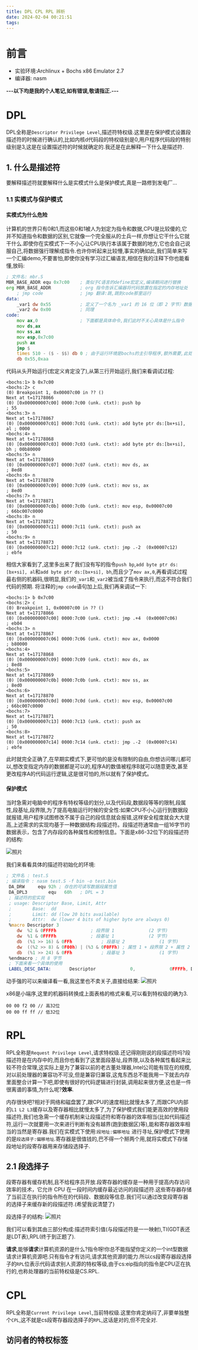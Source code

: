 ```yaml
---
title: DPL CPL RPL 辨析
date: 2024-02-04 00:21:51
tags:
---
```


# 前言

- 实验环境:Archlinux + Bochs x86 Emulator 2.7
- 编译器: nasm

**---以下均是我的个人笔记,如有错误,敬请指正.---**

# DPL

DPL全称是`Descriptor Privilege Level`,描述符特权级.这里是在保护模式设置段描述符的时候进行确认的,比如内核d代码段的特权级别是0,用户程序代码段的特别级别是3,这是在设置描述符的时候就确定的.我还是在此解释一下什么是描述符.

## 1. 什么是描述符

要解释描述符就要解释什么是实模式什么是保护模式,真是一路修到发电厂...

### 1.1 实模式与保护模式

#### 实模式为什么危险
计算机的世界只有0和1,而这些0和1被人为划定为指令和数据,CPU是比较傻的,它并不知道指令和数据的区别,它就像一个完全服从的士兵一样,你想让它干什么它就干什么.即使你在实模式下一不小心让CPU执行本该属于数据的地方,它也会自己说服自己,将数据强行理解成指令.也许你听起来比较懵,事实的确如此,我们简单来写一个汇编demo,不要害怕,即使你没有学习过汇编语言,相信在我的注释下你也能看懂,放码:
```asm
; 文件名: mbr.S
MBR_BASE_ADDR equ 0x7c00	; 类似于C语言的define宏定义,编译期间进行替换
org	MBR_BASE_ADDR			; org 指令告诉汇编器将代码放置在指定的内存地址处
    ; jmp code				; jmp 翻译:跳,跳到code那里运行
data:
    _var1 dw 0x55			; 定义了一个名为 _var1 的 16 位（即 2 字节）数据，初始值为 0x55
    _var2 dw 0x00			; 同理
code:
    mov ax,0				; 下面都是具体命令,我们此时不关心具体是什么指令
    mov ds,ax
    mov ss,ax
    mov esp,0x7c00
    push ax
    jmp $
    times 510 - ($ - $$) db 0 ; 由于运行环境是bochs的主引导程序,额外需要,此处不关心
    db 0x55,0xaa
```
代码从头开始运行(宏定义肯定没了),从第三行开始运行,我们来看调试过程:
```
<bochs:1> b 0x7c00
<bochs:2> c
(0) Breakpoint 1, 0x00007c00 in ?? ()
Next at t=17178866
(0) [0x000000007c00] 0000:7c00 (unk. ctxt): push bp                   ; 55
<bochs:3> n
Next at t=17178867
(0) [0x000000007c01] 0000:7c01 (unk. ctxt): add byte ptr ds:[bx+si], al ; 0000
<bochs:4> n
Next at t=17178868
(0) [0x000000007c03] 0000:7c03 (unk. ctxt): add byte ptr ds:[bx+si], bh ; 00b80000
<bochs:5> n
Next at t=17178869
(0) [0x000000007c07] 0000:7c07 (unk. ctxt): mov ds, ax                ; 8ed8
<bochs:6> n
Next at t=17178870
(0) [0x000000007c09] 0000:7c09 (unk. ctxt): mov ss, ax                ; 8ed0
<bochs:7> n
Next at t=17178871
(0) [0x000000007c0b] 0000:7c0b (unk. ctxt): mov esp, 0x00007c00       ; 66bc007c0000
<bochs:8> n
Next at t=17178872
(0) [0x000000007c11] 0000:7c11 (unk. ctxt): push ax                   ; 50
<bochs:9> n
Next at t=17178873
(0) [0x000000007c12] 0000:7c12 (unk. ctxt): jmp .-2  (0x00007c12)     ; ebfe
```
相信大家看到了,这里多出来了我们没有写的指令`push bp`,`add byte ptr ds:[bx+si], al`和`add byte ptr ds:[bx+si], bh`,而且少了`mov ax,0`,再看调试过程最右侧的机器码,很明显,我们的`_var1`和`_var2`被当成了指令来执行,而这不符合我们代码的预期.
将注释的`jmp code`语句加上后,我们再来调试一下:
```
<bochs:1> b 0x7c00
<bochs:2> c
(0) Breakpoint 1, 0x00007c00 in ?? ()
Next at t=17178866
(0) [0x000000007c00] 0000:7c00 (unk. ctxt): jmp .+4  (0x00007c06)     ; eb04
<bochs:3> n
Next at t=17178867
(0) [0x000000007c06] 0000:7c06 (unk. ctxt): mov ax, 0x0000            ; b80000
<bochs:4> 
Next at t=17178868
(0) [0x000000007c09] 0000:7c09 (unk. ctxt): mov ds, ax                ; 8ed8
<bochs:5> 
Next at t=17178869
(0) [0x000000007c0b] 0000:7c0b (unk. ctxt): mov ss, ax                ; 8ed0
<bochs:6> 
Next at t=17178870
(0) [0x000000007c0d] 0000:7c0d (unk. ctxt): mov esp, 0x00007c00       ; 66bc007c0000
<bochs:7> 
Next at t=17178871
(0) [0x000000007c13] 0000:7c13 (unk. ctxt): push ax                   ; 50
<bochs:8> 
Next at t=17178872
(0) [0x000000007c14] 0000:7c14 (unk. ctxt): jmp .-2  (0x00007c14)     ; ebfe
```
此时就完全正确了,在早期实模式下,更可怕的是没有限制的自由,你想访问哪儿都可以,想改变指定内存的数据都是可以的,程序A的数值被程序B就可以随意更改,甚至更改程序A的代码运行逻辑,这是很可怕的,所以就有了保护模式。

#### 保护模式

当时急需对电脑中的程序有特权等级的划分,以及代码段,数据段等等的限制,段属性,段基址,段界限,为了提高电脑运行时候的安全性:如果CPU不小心运行到数据段就报错,用户程序试图修改不属于自己的段信息就会报错,这样安全程度就会大大提高,上述需求的实现均基于一种数据结构:段描述符。段描述符通常由一组16字节的数据表示，包含了内存段的各种属性和控制信息。下面是x86-32位下的段描述符的结构:

![照片](./image/段描述符.png)

我们来看看具体的描述符初始化的环境:
```asm
; 文件名 : test.S 
; 编译指令 : nasm test.S -f bin -o test.bin
 DA_DRW		equ	92h	; 存在的可读写数据段属性值
 DA_DPL3		equ	  60h	; DPL = 3
 ; 描述符的宏实现
 ; usage: Descriptor Base, Limit, Attr
 ;        Base:  dd
 ;        Limit: dd (low 20 bits available)
 ;        Attr:  dw (lower 4 bits of higher byte are always 0)
 %macro Descriptor 3
 	dw	%2 & 0FFFFh				; 段界限 1				(2 字节)
 	dw	%1 & 0FFFFh				; 段基址 1				(2 字节)
 	db	(%1 >> 16) & 0FFh			; 段基址 2				(1 字节)
 	dw	((%2 >> 8) & 0F00h) | (%3 & 0F0FFh)	; 属性 1 + 段界限 2 + 属性 2		(2 字节)
 	db	(%1 >> 24) & 0FFh			; 段基址 3				(1 字节)
 %endmacro ; 共 8 字节
 ; 下面来看一个具体的使用
 LABEL_DESC_DATA:		Descriptor	           0,             0FFFFh, DA_DRW + DA_DPL3					; Data
```
动手强的可以来编译看一看,我这里也不卖关子,直接给结果:
![照片](./image/bin_段描述符.png)

x86是小端序,这里的机器码转换成上面表格的格式来看,可以看到特权级的确为3.
```
00 00 f2 00 // 高32位
00 00 ff ff // 低32位
```

# RPL

RPL全称是`Request Privilege Level`,请求特权级.还记得刚刚说的段描述符吗?段描述符是在内存中的,而且你也看到了这里面段基址,段界限,以及各种属性看起来比较不符合常理,这实际上是为了兼容以前的老古董处理器,Intel公司能有现在的规模,对以前处理器的兼容功不可没,但是兼容归兼容,这鬼东西总不能我用一下就去内存里面整合计算一下吧,即使有很好的代码逻辑进行封装,调用起来很方便,这也是一件很离谱的事情,为什么呢?**效率**.

内存很快吧?相对于网络和磁盘罢了,跟CPU的速度相比就慢太多了,而跟CPU内部的`L1 L2 L3`缓存以及寄存器相比就慢太多了,为了保护模式我们能更高效的使用段描述符,我们也急需一个缓存机制来让段描述符和寄存器的效率相当(比如代码描述符,运行一次就要用一次来进行判断有没有越界(跑到数据区)等),能和寄存器效率相当的当然是寄存器.我们在实模式下使用:`段地址:偏移地址` 进行寻址,保护模式下使用的是`段选择子:偏移地址`.寄存器是很值钱的,巴不得一个掰两个用,就将实模式下存储段地址的段寄存器用来存储段选择子.

## 2.1 段选择子

段寄存器有缓存机制,且不给程序员开放.段寄存器的缓存是一种用于提高内存访问效率的技术，它允许 CPU 在一段时间内缓存最近访问的段描述符.这些寄存器存储了当前正在执行的指令所在的代码段、数据段等信息.我们可以通过改变段寄存器的选择子来缓存新的段描述符.(希望我说清楚了)

段选择子的结构:
![照片](./image/段选择子.png)

我们可以看到其由三部分构成:描述符索引值(与段描述符是一一映射),TI(GDT表还是LDT表),RPL(终于到正题了).

**请求**,能够**请求**计算机资源的是什么?指令呀!你总不能指望你定义的一个int型数据请求计算机资源吧.只有指令才有访问,请求其他资源的能力.所以cs段寄存器段选择子的`RPL`位表示代码请求别人资源的特权等级,由于cs:eip指向的指令是CPU正在执行的,也称处理器的当前特权级是CS.RPL.

# CPL

RPL全称是`Current Privilege Level`,当前特权级.这里你肯定纳闷了,非要单独整个`CPL`,这不就是cs段寄存器段选择子的`RPL`,这话是对的,但不完全对.



## 访问者的特权标签
